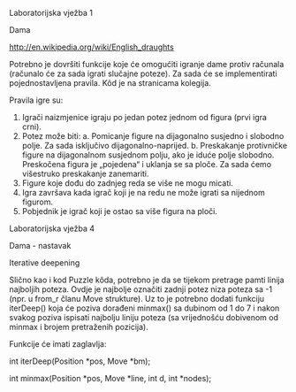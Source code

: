 Laboratorijska vježba 1

Dama

http://en.wikipedia.org/wiki/English_draughts

Potrebno je dovršiti  funkcije koje će omogućiti
igranje dame protiv računala (računalo će za sada
igrati slučajne poteze). Za sada će se implementirati
pojednostavljena pravila. Kôd je na stranicama
kolegija.

Pravila igre su:
1) Igrači naizmjenice igraju po jedan potez jednom od
figura (prvi igra crni).
2) Potez može biti:
a. Pomicanje figure na dijagonalno susjedno i slobodno
polje. Za sada isključivo dijagonalno-naprijed.
b. Preskakanje protivničke figure na dijagonalnom
susjednom polju, ako je iduće polje slobodno.
Preskočena figura je „pojedena“ i uklanja se sa ploče.
Za sada ćemo višestruko preskakanje zanemariti.
3) Figure koje dođu do zadnjeg reda se više ne mogu
micati.
4) Igra završava kada igrač koji je na redu ne može
igrati sa nijednom figurom.
5) Pobjednik je igrač koji je ostao sa više figura na
ploči.



Laboratorijska vježba 4

Dama - nastavak

Iterative deepening

Slično kao i kod Puzzle kôda, potrebno je da se tijekom
pretrage pamti linija najboljih poteza. Ovdje je najbolje
označiti zadnji potez niza poteza sa -1 (npr. u from_r
članu Move strukture).
Uz to je potrebno dodati funkciju iterDeep() koja će
poziva dorađeni minmax() sa  dubinom od 1 do 7 i nakon
svakog poziva ispisati najbolju liniju poteza (sa
vrijednošću dobivenom od minmax i brojem pretraženih
pozicija).

Funkcije će imati zaglavlja:

int iterDeep(Position *pos, Move *bm);

int minmax(Position *pos, Move *line, int d, int *nodes);
